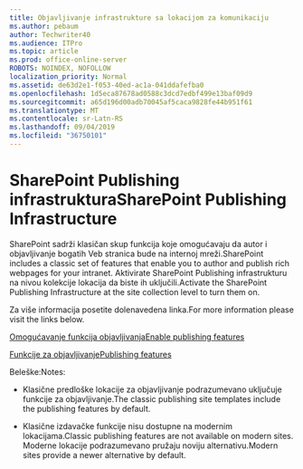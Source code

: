 ```yaml
---
title: Objavljivanje infrastrukture sa lokacijom za komunikaciju
ms.author: pebaum
author: Techwriter40
ms.audience: ITPro
ms.topic: article
ms.prod: office-online-server
ROBOTS: NOINDEX, NOFOLLOW
localization_priority: Normal
ms.assetid: de63d2e1-f053-40ed-ac1a-041ddafefba0
ms.openlocfilehash: 1d5eca87678ad0588c3dcd7edbf499e13baf09d9
ms.sourcegitcommit: a65d196d00adb70045af5caca9828fe44b951f61
ms.translationtype: MT
ms.contentlocale: sr-Latn-RS
ms.lasthandoff: 09/04/2019
ms.locfileid: "36750101"
---
```

# <a name="sharepoint-publishing-infrastructure"></a><span data-ttu-id="fee52-102">SharePoint Publishing infrastruktura</span><span class="sxs-lookup"><span data-stu-id="fee52-102">SharePoint Publishing Infrastructure</span></span>


<span data-ttu-id="fee52-103">SharePoint sadrži klasičan skup funkcija koje omogućavaju da autor i objavljivanje bogatih Veb stranica bude na internoj mreži.</span><span class="sxs-lookup"><span data-stu-id="fee52-103">SharePoint includes a classic set of features that enable you to author and publish rich webpages for your intranet.</span></span> <span data-ttu-id="fee52-104">Aktivirate SharePoint Publishing infrastrukturu na nivou kolekcije lokacija da biste ih uključili.</span><span class="sxs-lookup"><span data-stu-id="fee52-104">Activate the SharePoint Publishing Infrastructure at the site collection level to turn them on.</span></span>

<span data-ttu-id="fee52-105">Za više informacija posetite dolenavedena linka.</span><span class="sxs-lookup"><span data-stu-id="fee52-105">For more information please visit the links below.</span></span>

[<span data-ttu-id="fee52-106">Omogućavanje funkcija objavljivanja</span><span class="sxs-lookup"><span data-stu-id="fee52-106">Enable publishing features</span></span>](https://support.office.com/article/Enable-publishing-features-479677A6-8B33-4AC7-907D-071C1C7E4518)

[<span data-ttu-id="fee52-107">Funkcije za objavljivanje</span><span class="sxs-lookup"><span data-stu-id="fee52-107">Publishing features</span></span>](https://support.office.com/article/Features-enabled-in-a-SharePoint-Online-publishing-site-3AB3810C-3C2C-4361-9D0E-0CBE666EA0B0?wt.mc_id=O365_Portal_MMaven#__toc336865553)

<span data-ttu-id="fee52-108">Beleške:</span><span class="sxs-lookup"><span data-stu-id="fee52-108">Notes:</span></span>

- <span data-ttu-id="fee52-109">Klasične predloške lokacije za objavljivanje podrazumevano uključuje funkcije za objavljivanje.</span><span class="sxs-lookup"><span data-stu-id="fee52-109">The classic publishing site templates include the publishing features by default.</span></span>

- <span data-ttu-id="fee52-110">Klasične izdavačke funkcije nisu dostupne na modernim lokacijama.</span><span class="sxs-lookup"><span data-stu-id="fee52-110">Classic publishing features are not available on modern sites.</span></span> <span data-ttu-id="fee52-111">Moderne lokacije podrazumevano pružaju noviju alternativu.</span><span class="sxs-lookup"><span data-stu-id="fee52-111">Modern sites provide a newer alternative by default.</span></span>

